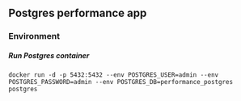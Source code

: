 ## Postgres performance app
### Environment
##### Run Postgres container
`docker run -d -p 5432:5432 --env POSTGRES_USER=admin --env POSTGRES_PASSWORD=admin --env POSTGRES_DB=performance_postgres postgres`